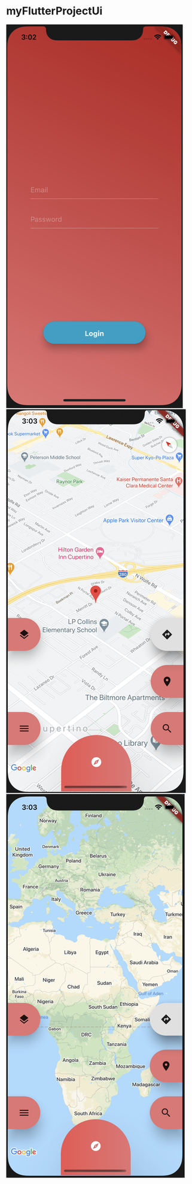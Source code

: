 # myFlutterProjectUi
<img src="screan1.png">
<img src="screan2.png">
<img src="screan2_2.png">







